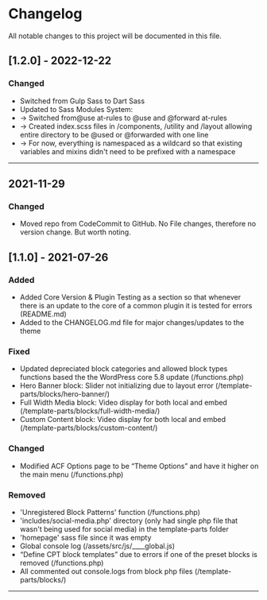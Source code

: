 # Changelog

All notable changes to this project will be documented in this file.

## [1.2.0] - 2022-12-22

### Changed
- Switched from Gulp Sass to Dart Sass
- Updated to Sass Modules System:
- -> Switched from@use at-rules to @use and @forward at-rules
- -> Created index.scss files in /components, /utility and /layout allowing entire directory to be @used or @forwarded with one line
- -> For now, everything is namespaced as a wildcard so that existing variables and mixins didn't need to be prefixed with a namespace

____________________________________________________________


## 2021-11-29

### Changed
- Moved repo from CodeCommit to GitHub. No File changes, therefore no version change. But worth noting.

## [1.1.0] - 2021-07-26

### Added
- Added Core Version & Plugin Testing as a section so that whenever there is an update to the core of a common plugin it is tested for errors (README.md)
- Added to the CHANGELOG.md file for major changes/updates to the theme

### Fixed
- Updated depreciated block categories and allowed block types functions based the the WordPress core 5.8 update (/functions.php)
- Hero Banner block: Slider not initializing due to layout error (/template-parts/blocks/hero-banner/)
- Full Width Media block: Video display for both local and embed (/template-parts/blocks/full-width-media/)
- Custom Content block: Video display for both local and embed (/template-parts/blocks/custom-content/)

### Changed
- Modified ACF Options page to be “Theme Options” and have it higher on the main menu (/functions.php)

### Removed
- 'Unregistered Block Patterns' function (/functions.php)
- 'includes/social-media.php' directory (only had single php file that wasn't being used for social media) in the template-parts folder
- 'homepage' sass file since it was empty
- Global console log (/assets/src/js/____global.js)
- “Define CPT block templates” due to errors if one of the preset blocks is removed (/functions.php)
- All commented out console.logs from block php files (/template-parts/blocks/)

____________________________________________________________
